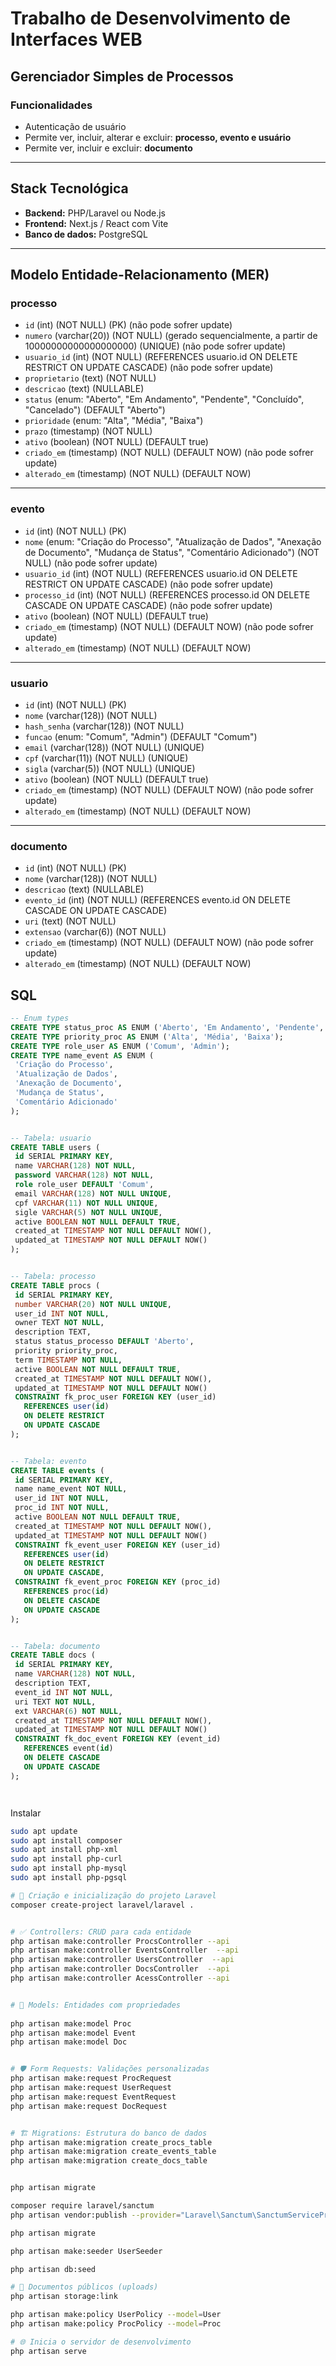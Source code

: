 # Trabalho de Desenvolvimento de Interfaces WEB


## Gerenciador Simples de Processos


### Funcionalidades
- Autenticação de usuário
- Permite ver, incluir, alterar e excluir: **processo, evento e usuário**
- Permite ver, incluir e excluir: **documento**


---


## Stack Tecnológica


- **Backend:** PHP/Laravel ou Node.js
- **Frontend:** Next.js / React com Vite
- **Banco de dados:** PostgreSQL


---


## Modelo Entidade-Relacionamento (MER)


### processo
- `id` (int) (NOT NULL) (PK) (não pode sofrer update)
- `numero` (varchar(20)) (NOT NULL) (gerado sequencialmente, a partir de 10000000000000000000) (UNIQUE) (não pode sofrer update)
- `usuario_id` (int) (NOT NULL) (REFERENCES usuario.id ON DELETE RESTRICT ON UPDATE CASCADE) (não pode sofrer update)
- `proprietario` (text) (NOT NULL)
- `descricao` (text) (NULLABLE)
- `status` (enum: "Aberto", "Em Andamento", "Pendente", "Concluído", "Cancelado") (DEFAULT "Aberto")
- `prioridade` (enum: "Alta", "Média", "Baixa")
- `prazo` (timestamp) (NOT NULL)
- `ativo` (boolean) (NOT NULL) (DEFAULT true)
- `criado_em` (timestamp) (NOT NULL) (DEFAULT NOW) (não pode sofrer update)
- `alterado_em` (timestamp) (NOT NULL) (DEFAULT NOW)


---


### evento
- `id` (int) (NOT NULL) (PK)
- `nome` (enum: "Criação do Processo", "Atualização de Dados", "Anexação de Documento", "Mudança de Status", "Comentário Adicionado") (NOT NULL) (não pode sofrer update)
- `usuario_id` (int) (NOT NULL) (REFERENCES usuario.id ON DELETE RESTRICT ON UPDATE CASCADE) (não pode sofrer update)
- `processo_id` (int) (NOT NULL) (REFERENCES processo.id ON DELETE CASCADE ON UPDATE CASCADE) (não pode sofrer update)
- `ativo` (boolean) (NOT NULL) (DEFAULT true)
- `criado_em` (timestamp) (NOT NULL) (DEFAULT NOW) (não pode sofrer update)
- `alterado_em` (timestamp) (NOT NULL) (DEFAULT NOW)


---


### usuario
- `id` (int) (NOT NULL) (PK)
- `nome` (varchar(128)) (NOT NULL)
- `hash_senha` (varchar(128)) (NOT NULL)
- `funcao` (enum: "Comum", "Admin") (DEFAULT "Comum")
- `email` (varchar(128)) (NOT NULL) (UNIQUE)
- `cpf` (varchar(11)) (NOT NULL) (UNIQUE)
- `sigla` (varchar(5)) (NOT NULL) (UNIQUE)
- `ativo` (boolean) (NOT NULL) (DEFAULT true)
- `criado_em` (timestamp) (NOT NULL) (DEFAULT NOW) (não pode sofrer update)
- `alterado_em` (timestamp) (NOT NULL) (DEFAULT NOW)


---


### documento
- `id` (int) (NOT NULL) (PK)
- `nome` (varchar(128)) (NOT NULL)
- `descricao` (text) (NULLABLE)
- `evento_id` (int) (NOT NULL) (REFERENCES evento.id ON DELETE CASCADE ON UPDATE CASCADE)
- `uri` (text) (NOT NULL)
- `extensao` (varchar(6)) (NOT NULL)
- `criado_em` (timestamp) (NOT NULL) (DEFAULT NOW) (não pode sofrer update)
- `alterado_em` (timestamp) (NOT NULL) (DEFAULT NOW)


## SQL


```sql
-- Enum types
CREATE TYPE status_proc AS ENUM ('Aberto', 'Em Andamento', 'Pendente', 'Concluído', 'Cancelado');
CREATE TYPE priority_proc AS ENUM ('Alta', 'Média', 'Baixa');
CREATE TYPE role_user AS ENUM ('Comum', 'Admin');
CREATE TYPE name_event AS ENUM (
 'Criação do Processo',
 'Atualização de Dados',
 'Anexação de Documento',
 'Mudança de Status',
 'Comentário Adicionado'
);


-- Tabela: usuario
CREATE TABLE users (
 id SERIAL PRIMARY KEY,
 name VARCHAR(128) NOT NULL,
 password VARCHAR(128) NOT NULL,
 role role_user DEFAULT 'Comum',
 email VARCHAR(128) NOT NULL UNIQUE,
 cpf VARCHAR(11) NOT NULL UNIQUE,
 sigle VARCHAR(5) NOT NULL UNIQUE,
 active BOOLEAN NOT NULL DEFAULT TRUE,
 created_at TIMESTAMP NOT NULL DEFAULT NOW(),
 updated_at TIMESTAMP NOT NULL DEFAULT NOW()
);


-- Tabela: processo
CREATE TABLE procs (
 id SERIAL PRIMARY KEY,
 number VARCHAR(20) NOT NULL UNIQUE,
 user_id INT NOT NULL,
 owner TEXT NOT NULL,
 description TEXT,
 status status_processo DEFAULT 'Aberto',
 priority priority_proc,
 term TIMESTAMP NOT NULL,
 active BOOLEAN NOT NULL DEFAULT TRUE,
 created_at TIMESTAMP NOT NULL DEFAULT NOW(),
 updated_at TIMESTAMP NOT NULL DEFAULT NOW()
 CONSTRAINT fk_proc_user FOREIGN KEY (user_id)
   REFERENCES user(id)
   ON DELETE RESTRICT
   ON UPDATE CASCADE
);


-- Tabela: evento
CREATE TABLE events (
 id SERIAL PRIMARY KEY,
 name name_event NOT NULL,
 user_id INT NOT NULL,
 proc_id INT NOT NULL,
 active BOOLEAN NOT NULL DEFAULT TRUE,
 created_at TIMESTAMP NOT NULL DEFAULT NOW(),
 updated_at TIMESTAMP NOT NULL DEFAULT NOW()
 CONSTRAINT fk_event_user FOREIGN KEY (user_id)
   REFERENCES user(id)
   ON DELETE RESTRICT
   ON UPDATE CASCADE,
 CONSTRAINT fk_event_proc FOREIGN KEY (proc_id)
   REFERENCES proc(id)
   ON DELETE CASCADE
   ON UPDATE CASCADE
);


-- Tabela: documento
CREATE TABLE docs (
 id SERIAL PRIMARY KEY,
 name VARCHAR(128) NOT NULL,
 description TEXT,
 event_id INT NOT NULL,
 uri TEXT NOT NULL,
 ext VARCHAR(6) NOT NULL,
 created_at TIMESTAMP NOT NULL DEFAULT NOW(),
 updated_at TIMESTAMP NOT NULL DEFAULT NOW()
 CONSTRAINT fk_doc_event FOREIGN KEY (event_id)
   REFERENCES event(id)
   ON DELETE CASCADE
   ON UPDATE CASCADE
);




```


Instalar
```bash
sudo apt update
sudo apt install composer
sudo apt install php-xml
sudo apt install php-curl
sudo apt install php-mysql
sudo apt install php-pgsql
```




```bash
# 🚀 Criação e inicialização do projeto Laravel
composer create-project laravel/laravel .                                 


# ✅ Controllers: CRUD para cada entidade
php artisan make:controller ProcsController --api  
php artisan make:controller EventsController  --api
php artisan make:controller UsersController  --api
php artisan make:controller DocsController  --api
php artisan make:controller AcessController --api     


# 🧠 Models: Entidades com propriedades
                    
php artisan make:model Proc
php artisan make:model Event
php artisan make:model Doc


# 🛡️ Form Requests: Validações personalizadas
php artisan make:request ProcRequest         
php artisan make:request UserRequest
php artisan make:request EventRequest
php artisan make:request DocRequest


# 🏗️ Migrations: Estrutura do banco de dados
php artisan make:migration create_procs_table
php artisan make:migration create_events_table  
php artisan make:migration create_docs_table


php artisan migrate      

composer require laravel/sanctum
php artisan vendor:publish --provider="Laravel\Sanctum\SanctumServiceProvider"

php artisan migrate

php artisan make:seeder UserSeeder

php artisan db:seed

# 📁 Documentos públicos (uploads)
php artisan storage:link                         

php artisan make:policy UserPolicy --model=User
php artisan make:policy ProcPolicy --model=Proc

# 🌐 Inicia o servidor de desenvolvimento
php artisan serve
```

